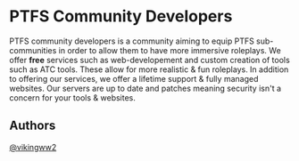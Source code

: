 
# PTFS Community Developers

PTFS community developers is a community aiming to equip PTFS sub-communities in order to allow them to have more immersive roleplays. We offer **free** services such as web-developement and custom creation of tools such as ATC tools. These allow for more realistic & fun roleplays. In addition to offering our services, we offer a lifetime support & fully managed websites. Our servers are up to date and patches meaning security isn't a concern for your tools & websites. 

## Authors

 [@vikingww2](https://www.github.com/vikingww2)

